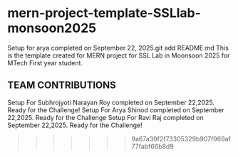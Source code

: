 # mern-project-template-SSLlab-monsoon2025

Setup for arya completed on September 22, 2025.git add README.md
This is the template created for MERN project for SSL Lab in Moonsoon 2025 for MTech First year student.
## TEAM CONTRIBUTIONS
Setup For Subhrojyoti Narayan Roy completed on September 22,2025. Ready for the Challenge!
Setup For Arya Shinod completed on September 22,2025. Ready for the Challenge
Setup For Ravi Raj completed on September 22,2025. Ready for the Challenge!

>>>>>>> 9a67a39f2f73305329b907f969af77fabf66b8d9

